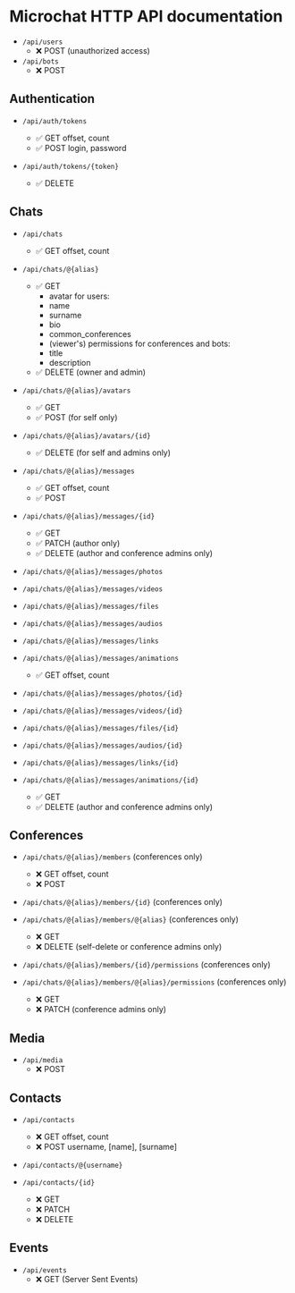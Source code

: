 # Microchat HTTP API documentation

- `/api/users`
  - ❌ POST (unauthorized access)
- `/api/bots`
  - ❌ POST

## Authentication

- `/api/auth/tokens`
  - ✅ GET offset, count
  - ✅ POST login, password

- `/api/auth/tokens/{token}`
  - ✅ DELETE

## Chats

- `/api/chats`
  - ✅ GET offset, count

- `/api/chats/@{alias}`
  - ✅ GET
    - avatar
    for users:
    - name
    - surname
    - bio
    - common_conferences
    - (viewer's) permissions
    for conferences and bots:
    - title
    - description
  - ✅ DELETE (owner and admin)

- `/api/chats/@{alias}/avatars`
  - ✅ GET
  - ✅ POST (for self only)

- `/api/chats/@{alias}/avatars/{id}`
  - ✅ DELETE (for self and admins only)

- `/api/chats/@{alias}/messages`
  - ✅ GET offset, count
  - ✅ POST

- `/api/chats/@{alias}/messages/{id}`
  - ✅ GET
  - ✅ PATCH (author only)
  - ✅ DELETE (author and conference admins only)

- `/api/chats/@{alias}/messages/photos`
- `/api/chats/@{alias}/messages/videos`
- `/api/chats/@{alias}/messages/files`
- `/api/chats/@{alias}/messages/audios`
- `/api/chats/@{alias}/messages/links`
- `/api/chats/@{alias}/messages/animations`
  - ✅ GET offset, count

- `/api/chats/@{alias}/messages/photos/{id}`
- `/api/chats/@{alias}/messages/videos/{id}`
- `/api/chats/@{alias}/messages/files/{id}`
- `/api/chats/@{alias}/messages/audios/{id}`
- `/api/chats/@{alias}/messages/links/{id}`
- `/api/chats/@{alias}/messages/animations/{id}`
  - ✅ GET
  - ✅ DELETE (author and conference admins only)

## Conferences

- `/api/chats/@{alias}/members` (conferences only)
  - ❌ GET offset, count
  - ❌ POST

- `/api/chats/@{alias}/members/{id}` (conferences only)
- `/api/chats/@{alias}/members/@{alias}` (conferences only)
  - ❌ GET
  - ❌ DELETE (self-delete or conference admins only)

- `/api/chats/@{alias}/members/{id}/permissions` (conferences only)
- `/api/chats/@{alias}/members/@{alias}/permissions` (conferences only)
  - ❌ GET
  - ❌ PATCH (conference admins only)

## Media

- `/api/media`
  - ❌ POST

## Contacts

- `/api/contacts`
  - ❌ GET offset, count
  - ❌ POST username, [name], [surname]

- `/api/contacts/@{username}`
- `/api/contacts/{id}`
  - ❌ GET
  - ❌ PATCH
  - ❌ DELETE

## Events

- `/api/events`
  - ❌ GET (Server Sent Events)
